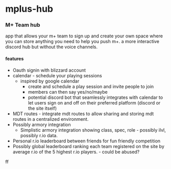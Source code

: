 # mplus-hub
### M+ Team hub
app that allows your m+ team to sign up and create your own space where you can store anything you need to help you push m+. a more interactive discord hub but without the voice channels. 

#### **features**
- Oauth signin with blizzard account
- calendar - schedule your playing sessions
	- inspired by google calendar
		- create and schedule a play session and invite people to join
		- members can then say yes/no/maybe
		- potential discord bot that seamlessly integrates with calendar to let users sign on and off on their preferred platform (discord or the site itself)
- MDT routes - integrate mdt routes to allow sharing and storing mdt routes in a centralized environment.
- Possibly armory integration
	- Simplistic armory integration showing class, spec, role - possibly ilvl, possibly r.io data.
- Personal r.io leaderboard between friends for fun friendly competition
- Possibly global leaderboard ranking each team registered on the site by average r.io of the 5 highest r.io players. - could be abused?


ff